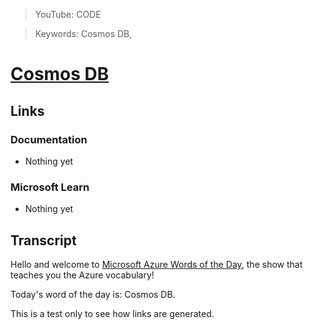 > YouTube: CODE

> Keywords: Cosmos DB, 

# [Cosmos DB](/topic/cosmos-db/cosmos-db)

<!--YOUTUBEEMBED -->

## Links

### Documentation

- Nothing yet

### Microsoft Learn

- Nothing yet

## Transcript

Hello and welcome to [Microsoft Azure Words of the Day](/), the show that teaches you the Azure vocabulary!

Today's word of the day is: Cosmos DB.

This is a test only to see how links are generated.